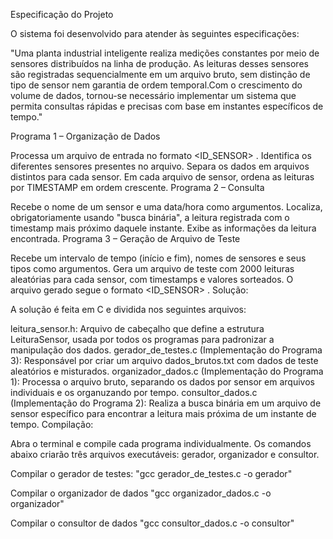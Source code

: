 Especificação do Projeto

O sistema foi desenvolvido para atender às seguintes especificações:

"Uma planta industrial inteligente realiza medições constantes por meio de sensores distribuídos na linha de produção. As leituras desses sensores são registradas sequencialmente em um arquivo bruto, sem distinção de tipo de sensor nem garantia de ordem temporal.Com o crescimento do volume de dados, tornou-se necessário implementar um sistema que permita consultas rápidas e precisas com base em instantes específicos de tempo."

Programa 1 – Organização de Dados

Processa um arquivo de entrada no formato <ID_SENSOR> .
Identifica os diferentes sensores presentes no arquivo.
Separa os dados em arquivos distintos para cada sensor.
Em cada arquivo de sensor, ordena as leituras por TIMESTAMP em ordem crescente.
Programa 2 – Consulta

Recebe o nome de um sensor e uma data/hora como argumentos.
Localiza, obrigatoriamente usando "busca binária", a leitura registrada com o timestamp mais próximo daquele instante.
Exibe as informações da leitura encontrada.
Programa 3 – Geração de Arquivo de Teste

Recebe um intervalo de tempo (início e fim), nomes de sensores e seus tipos como argumentos.
Gera um arquivo de teste com 2000 leituras aleatórias para cada sensor, com timestamps e valores sorteados.
O arquivo gerado segue o formato <ID_SENSOR> .
Solução:

A solução é feita em C e dividida nos seguintes arquivos:

leitura_sensor.h: Arquivo de cabeçalho que define a estrutura LeituraSensor, usada por todos os programas para padronizar a manipulação dos dados.
gerador_de_testes.c (Implementação do Programa 3): Responsável por criar um arquivo dados_brutos.txt com dados de teste aleatórios e misturados.
organizador_dados.c (Implementação do Programa 1): Processa o arquivo bruto, separando os dados por sensor em arquivos individuais e os organuzando por tempo.
consultor_dados.c (Implementação do Programa 2): Realiza a busca binária em um arquivo de sensor específico para encontrar a leitura mais próxima de um instante de tempo.
Compilação:

Abra o terminal e compile cada programa individualmente. Os comandos abaixo criarão três arquivos executáveis: gerador, organizador e consultor.

Compilar o gerador de testes: "gcc gerador_de_testes.c -o gerador"

Compilar o organizador de dados "gcc organizador_dados.c -o organizador"

Compilar o consultor de dados "gcc consultor_dados.c -o consultor"